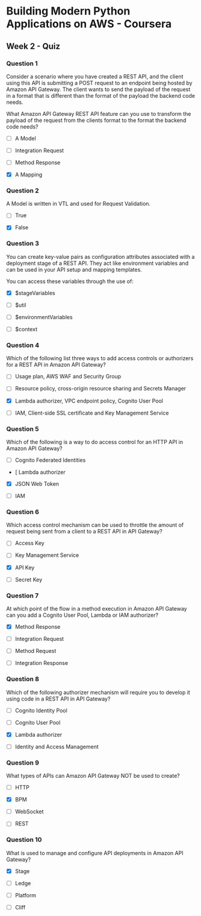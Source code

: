 # Building Modern Python Applications on AWS - Coursera

## Week 2 - Quiz

### Question 1

Consider a scenario where you have created a REST API, and the client using this API is submitting a POST request to an endpoint being hosted by Amazon API Gateway. The client wants to send the payload of the request in a format that is different than the format of the payload the backend code needs.

What Amazon API Gateway REST API feature can you use to transform the payload of the request from the clients format to the format the backend code needs?

- [ ] A Model

- [ ] Integration Request

- [ ] Method Response

- [x] A Mapping

### Question 2

A Model is written in VTL and used for Request Validation.

- [ ] True

- [x] False

### Question 3

You can create key-value pairs as configuration attributes associated with a deployment stage of a REST API. They act like environment variables and can be used in your API setup and mapping templates.

You can access these variables through the use of:

- [x] $stageVariables

- [ ] $util

- [ ] $environmentVariables

- [ ] $context

### Question 4

Which of the following list three ways to add access controls or authorizers for a REST API in Amazon API Gateway?

- [ ] Usage plan, AWS WAF and Security Group

- [ ] Resource policy, cross-origin resource sharing and Secrets Manager

- [x] Lambda authorizer, VPC endpoint policy, Cognito User Pool

- [ ] IAM, Client-side SSL certificate and Key Management Service

### Question 5

Which of the following is a way to do access control for an HTTP API in Amazon API Gateway?

- [ ] Cognito Federated Identities

- [ Lambda authorizer

- [x] JSON Web Token

- [ ] IAM

### Question 6

Which access control mechanism can be used to throttle the amount of request being sent from a client to a REST API in API Gateway?

- [ ] Access Key

- [ ] Key Management Service

- [x] API Key

- [ ] Secret Key

### Question 7

At which point of the flow in a method execution in Amazon API Gateway can you add a Cognito User Pool, Lambda or IAM authorizer?

- [x] Method Response

- [ ] Integration Request

- [ ] Method Request

- [ ] Integration Response

### Question 8

Which of the following authorizer mechanism will require you to develop it using code in a REST API in API Gateway?

- [ ] Cognito Identity Pool

- [ ] Cognito User Pool

- [x] Lambda authorizer

- [ ] Identity and Access Management

### Question 9

What types of APIs can Amazon API Gateway NOT be used to create?

- [ ] HTTP

- [x] BPM

- [ ] WebSocket

- [ ] REST

### Question 10

What is used to manage and configure API deployments in Amazon API Gateway?

- [x] Stage

- [ ] Ledge

- [ ] Platform

- [ ] Cliff

